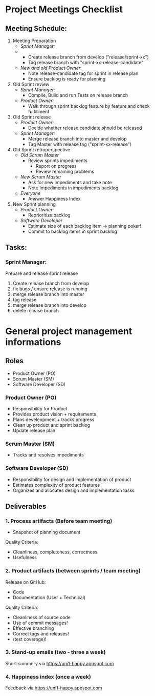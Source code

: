 # Project Meetings Checklist

## Meeting Schedule:
1. Meeting Preparation
    -   *Sprint Manager:*
    -   +  Create release branch from develop ("release/sprint-xx")
        +  Tag release branch with "sprint-xx-release-candidate"
    -   *New and old Product Owner*:
        +  Note release-candidate tag for sprint in release plan
        +  Ensure backlog is ready for planning
2. Old Sprint review
    -   *Sprint Manager:*
        +  Compile, Build and run Tests on release branch
    -   *Product Owner:*
        +  Walk through sprint backlog feature by feature and check fulfillment
3. Old Sprint release
    -   *Product Owner:*
        +  Decide whether release candidate should be released
    -   *Sprint Manager:*
        +  Merge release branch into master and develop
        +  Tag Master with release tag ("sprint-xx-release")
4. Old Sprint retroperspective
    - *Old Scrum Master*
        + Review sprints impediments
            * Report on progress
            * Review remaining problems
    - *New Scrum Master*
        + Ask for new impediments and take note
        + Note Impediments in impediments backlog
    - *Everyone*
        + Answer Happiness Index
5. New Sprint planning
    -   *Product Owner:*
        +  Reprioritize backlog
    -  *Software Developer*
        +  Estimate size of each backlog item -> planning poker!
        +  Commit to backlog items in sprint backlog

## Tasks:
### Sprint Manager:
Prepare and release sprint release
1. Create release branch from develop
2. fix bugs / ensure release is running
3. merge release branch into master
4. tag release
5. merge release branch into develop
6. delete release branch

# General project management informations 

## Roles

- Product Owner         (PO)
- Scrum Master          (SM)
- Software Developer    (SD)

### Product Owner (PO)

- Responsibility for Product
- Provides product vision + requirements
- Plans develeopment + tracks progress
- Clean up product and sprint backlog
- Update release plan

### Scrum Master (SM)

- Tracks and resolves impediments

### Software Developer (SD)

- Responsibility for design and implementation of product
- Estimates complexity of product features
- Organizes and allocates design and implementation tasks

## Deliverables

### 1. Process artifacts (Before team meeting)

- Snapshot of planning document

Quality Criteria:

- Cleanliness, completeness, correctness
- Usefulness

### 2. Product artifacts (between sprints / team meeting)

Release on GitHub:

- Code
- Documentation (User + Technical)

Quality Criteria:

- Cleanliness of source code
- Use of commit messages!
- Effective branching
- Correct tags and releases!
- (test coverage)!

### 3. Stand-up emails (two - three a week)

Short summery via https://uni1-happy.appspot.com 

### 4. Happiness index (once a week)

Feedback via https://uni1-happy.appspot.com 
